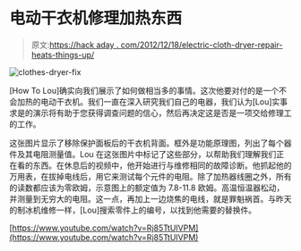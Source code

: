 # 电动干衣机修理加热东西

> 原文:[https://hack aday . com/2012/12/18/electric-cloth-dryer-repair-heats-things-up/](https://hackaday.com/2012/12/18/electric-clothes-drier-repair-heats-things-up/)

![clothes-dryer-fix](../Images/e92981d87e46c83129451a9941db7841.png)

[How To Lou]确实向我们展示了如何做相当多的事情。这次他要对付的是一个不会加热的电动干衣机。我们一直在深入研究我们自己的电器，我们认为[Lou]实事求是的演示将有助于您获得调查问题的信心，然后再决定这是否是一项交给修理工的工作。

这张图片显示了移除保护面板后的干衣机背面。框外是功能原理图，列出了每个器件及其电阻测量值。Lou 在这张图片中标记了这些部分，以帮助我们理解我们正在看的东西。在休息后的视频中，他开始进行与维修相同的故障诊断。他抓起他的万用表，在拔掉电线后，用它来测试每个元件的电阻。除了加热器线圈之外，所有的读数都应该为零欧姆，示意图上的额定值为 7.8-11.8 欧姆。高温恒温器松动，并测量到无穷大的电阻。这一点，再加上一边烧焦的电线，就是罪魁祸首。与昨天的制冰机维修一样，[Lou]搜索零件上的编号，以找到他需要的替换件。

[https://www.youtube.com/watch?v=Rj85TtUIVPM](https://www.youtube.com/watch?v=Rj85TtUIVPM)